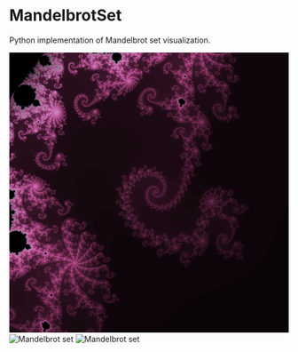 # MandelbrotSet
Python implementation of Mandelbrot set visualization.

![Mandelbrot set](result.png "Zoomed in Mandelbrot set")
![Mandelbrot set](animation_1.gif "Zoomed in Mandelbrot set")
![Mandelbrot set](animation.gif "Mandelbrot set")
